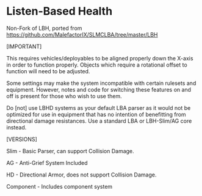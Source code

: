 # Listen-Based Health
Non-Fork of LBH, ported from https://github.com/MalefactorIX/SLMCLBA/tree/master/LBH

[IMPORTANT] 

This requires vehicles/deployables to be aligned properly down the X-axis in order to function properly. Objects which require a rotational offset to function will need to be adjusted.

Some settings may make the system incompatible with certain rulesets and equipment. However, notes and code for switching these features on and off is present for those who wish to use them.

Do [not] use LBHD systems as your default LBA parser as it would not be optimized for use in equipment that has no intention of benefitting from directional damage resistances. Use a standard LBA or LBH-Slim/AG core instead.

[VERSIONS]

Slim - Basic Parser, can support Collision Damage.

AG - Anti-Grief System Included

HD - Directional Armor, does not support Collision Damage.

Component - Includes component system

